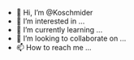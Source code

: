 - 👋 Hi, I’m @Koschmider
- 👀 I’m interested in ...
- 🌱 I’m currently learning ...
- 💞️ I’m looking to collaborate on ...
- 📫 How to reach me ...

<!---
Koschmider/Koschmider is a ✨ special ✨ repository because its `README.md` (this file) appears on your GitHub profile.
You can click the Preview link to take a look at your changes.
--->
